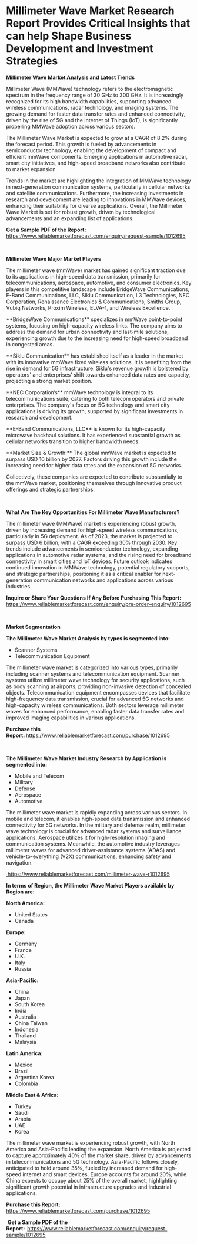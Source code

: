 <p><h1>Millimeter Wave Market Research Report Provides Critical Insights that can help Shape Business Development and Investment Strategies</h1></p><p><strong>Millimeter Wave Market Analysis and Latest Trends</strong></p>
<p><p>Millimeter Wave (MMWave) technology refers to the electromagnetic spectrum in the frequency range of 30 GHz to 300 GHz. It is increasingly recognized for its high bandwidth capabilities, supporting advanced wireless communications, radar technology, and imaging systems. The growing demand for faster data transfer rates and enhanced connectivity, driven by the rise of 5G and the Internet of Things (IoT), is significantly propelling MMWave adoption across various sectors.</p><p>The Millimeter Wave Market is expected to grow at a CAGR of 8.2% during the forecast period. This growth is fueled by advancements in semiconductor technology, enabling the development of compact and efficient mmWave components. Emerging applications in automotive radar, smart city initiatives, and high-speed broadband networks also contribute to market expansion. </p><p>Trends in the market are highlighting the integration of MMWave technology in next-generation communication systems, particularly in cellular networks and satellite communications. Furthermore, the increasing investments in research and development are leading to innovations in MMWave devices, enhancing their suitability for diverse applications. Overall, the Millimeter Wave Market is set for robust growth, driven by technological advancements and an expanding list of applications.</p></p>
<p><strong>Get a Sample PDF of the Report:&nbsp;</strong> <a href="https://www.reliablemarketforecast.com/enquiry/request-sample/1012695?utm_campaign=3218&utm_medium=2&utm_source=Github&utm_content=ia&utm_term=16042025&utm_id=millimeter-wave">https://www.reliablemarketforecast.com/enquiry/request-sample/1012695</a></p>
<p>&nbsp;</p>
<p><strong>Millimeter Wave Major Market Players</strong></p>
<p><p>The millimeter wave (mmWave) market has gained significant traction due to its applications in high-speed data transmission, primarily for telecommunications, aerospace, automotive, and consumer electronics. Key players in this competitive landscape include BridgeWave Communications, E-Band Communications, LLC, Siklu Communication, L3 Technologies, NEC Corporation, Renaissance Electronics & Communications, Smiths Group, Vubiq Networks, Proxim Wireless, ELVA-1, and Wireless Excellence.</p><p>**BridgeWave Communications** specializes in mmWave point-to-point systems, focusing on high-capacity wireless links. The company aims to address the demand for urban connectivity and last-mile solutions, experiencing growth due to the increasing need for high-speed broadband in congested areas.</p><p>**Siklu Communication** has established itself as a leader in the market with its innovative mmWave fixed wireless solutions. It is benefiting from the rise in demand for 5G infrastructure. Siklu's revenue growth is bolstered by operators' and enterprises' shift towards enhanced data rates and capacity, projecting a strong market position.</p><p>**NEC Corporation’s** mmWave technology is integral to its telecommunications suite, catering to both telecom operators and private enterprises. The company's focus on 5G technology and smart city applications is driving its growth, supported by significant investments in research and development.</p><p>**E-Band Communications, LLC** is known for its high-capacity microwave backhaul solutions. It has experienced substantial growth as cellular networks transition to higher bandwidth needs.</p><p>**Market Size & Growth:** The global mmWave market is expected to surpass USD 10 billion by 2027. Factors driving this growth include the increasing need for higher data rates and the expansion of 5G networks.</p><p>Collectively, these companies are expected to contribute substantially to the mmWave market, positioning themselves through innovative product offerings and strategic partnerships.</p></p>
<p>&nbsp;</p>
<p><strong>What Are The Key Opportunities For Millimeter Wave Manufacturers?</strong></p>
<p><p>The millimeter wave (MMWave) market is experiencing robust growth, driven by increasing demand for high-speed wireless communications, particularly in 5G deployment. As of 2023, the market is projected to surpass USD 6 billion, with a CAGR exceeding 30% through 2030. Key trends include advancements in semiconductor technology, expanding applications in automotive radar systems, and the rising need for broadband connectivity in smart cities and IoT devices. Future outlook indicates continued innovation in MMWave technology, potential regulatory supports, and strategic partnerships, positioning it as a critical enabler for next-generation communication networks and applications across various industries.</p></p>
<p><strong>Inquire or Share Your Questions If Any Before Purchasing This Report:</strong> <a href="https://www.reliablemarketforecast.com/enquiry/pre-order-enquiry/1012695?utm_campaign=3218&utm_medium=2&utm_source=Github&utm_content=ia&utm_term=16042025&utm_id=millimeter-wave">https://www.reliablemarketforecast.com/enquiry/pre-order-enquiry/1012695</a></p>
<p>&nbsp;</p>
<p><strong>Market Segmentation</strong></p>
<p><strong>The Millimeter Wave Market Analysis by types is segmented into:</strong></p>
<p><ul><li>Scanner Systems</li><li>Telecommunication Equipment</li></ul></p>
<p><p>The millimeter wave market is categorized into various types, primarily including scanner systems and telecommunication equipment. Scanner systems utilize millimeter wave technology for security applications, such as body scanning at airports, providing non-invasive detection of concealed objects. Telecommunication equipment encompasses devices that facilitate high-frequency data transmission, crucial for advanced 5G networks and high-capacity wireless communications. Both sectors leverage millimeter waves for enhanced performance, enabling faster data transfer rates and improved imaging capabilities in various applications.</p></p>
<p><strong>Purchase this Report:&nbsp;</strong><a href="https://www.reliablemarketforecast.com/purchase/1012695?utm_campaign=3218&utm_medium=2&utm_source=Github&utm_content=ia&utm_term=16042025&utm_id=millimeter-wave">https://www.reliablemarketforecast.com/purchase/1012695</a></p>
<p>&nbsp;</p>
<p><strong>The Millimeter Wave Market Industry Research by Application is segmented into:</strong></p>
<p><ul><li>Mobile and Telecom</li><li>Military</li><li>Defense</li><li>Aerospace</li><li>Automotive</li></ul></p>
<p><p>The millimeter wave market is rapidly expanding across various sectors. In mobile and telecom, it enables high-speed data transmission and enhanced connectivity for 5G networks. In the military and defense realm, millimeter wave technology is crucial for advanced radar systems and surveillance applications. Aerospace utilizes it for high-resolution imaging and communication systems. Meanwhile, the automotive industry leverages millimeter waves for advanced driver-assistance systems (ADAS) and vehicle-to-everything (V2X) communications, enhancing safety and navigation.</p></p>
<p><a href="https://www.reliablemarketforecast.com/millimeter-wave-r1012695?utm_campaign=3218&utm_medium=2&utm_source=Github&utm_content=ia&utm_term=16042025&utm_id=millimeter-wave">&nbsp;https://www.reliablemarketforecast.com/millimeter-wave-r1012695</a></p>
<p><strong>In terms of Region, the Millimeter Wave Market Players available by Region are:</strong></p>
<p>
    <p> <strong> North America: </strong>
        <ul>
            <li>United States</li>
            <li>Canada</li>
        </ul>
        </p> 
    <p> <strong> Europe: </strong>
        <ul>
            <li>Germany</li>
            <li>France</li>
            <li>U.K.</li>
            <li>Italy</li>
            <li>Russia</li>
        </ul>
        </p> 
    <p> <strong> Asia-Pacific: </strong>
        <ul>
            <li>China</li>
            <li>Japan</li>
            <li>South Korea</li>
            <li>India</li>
            <li>Australia</li>
            <li>China Taiwan</li>
            <li>Indonesia</li>
            <li>Thailand</li>
            <li>Malaysia</li>
        </ul>
        </p> 
    <p> <strong> Latin America: </strong>
        <ul>
            <li>Mexico</li>
            <li>Brazil</li>
            <li>Argentina Korea</li>
            <li>Colombia</li>
        </ul>
        </p> 
    <p> <strong> Middle East & Africa: </strong>
        <ul>
            <li>Turkey</li>
            <li>Saudi</li>
            <li>Arabia</li>
            <li>UAE</li>
            <li>Korea</li>
        </ul>
    </p>
    </p>
<p><p>The millimeter wave market is experiencing robust growth, with North America and Asia-Pacific leading the expansion. North America is projected to capture approximately 40% of the market share, driven by advancements in telecommunications and 5G technology. Asia-Pacific follows closely, anticipated to hold around 35%, fueled by increased demand for high-speed internet and smart devices. Europe accounts for around 20%, while China expects to occupy about 25% of the overall market, highlighting significant growth potential in infrastructure upgrades and industrial applications.</p></p>
<p><strong>Purchase this Report: </strong><a href="https://www.reliablemarketforecast.com/purchase/1012695?utm_campaign=3218&utm_medium=2&utm_source=Github&utm_content=ia&utm_term=16042025&utm_id=millimeter-wave">https://www.reliablemarketforecast.com/purchase/1012695</a></p>
<p>&nbsp;<strong>Get a Sample PDF of the Report:&nbsp;&nbsp;</strong><a href="https://www.reliablemarketforecast.com/enquiry/request-sample/1012695?utm_campaign=3218&utm_medium=2&utm_source=Github&utm_content=ia&utm_term=16042025&utm_id=millimeter-wave">https://www.reliablemarketforecast.com/enquiry/request-sample/1012695</a></p>
<p><strong></strong></p>
<p><p></p><p></p><p></p></p>